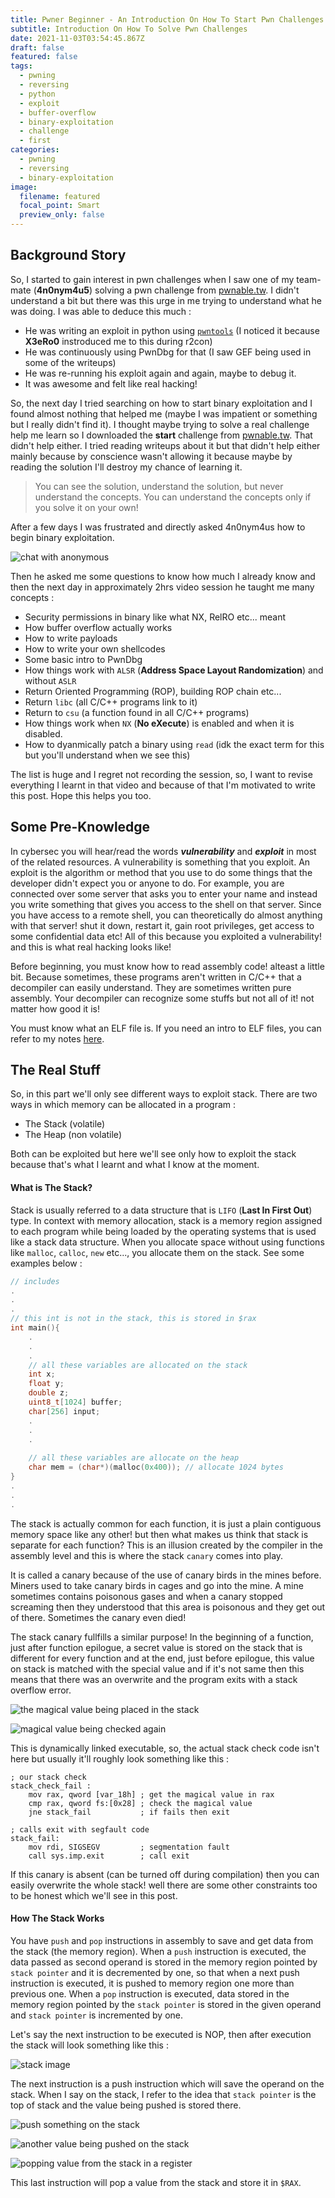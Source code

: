 ```yaml
---
title: Pwner Beginner - An Introduction On How To Start Pwn Challenges
subtitle: Introduction On How To Solve Pwn Challenges
date: 2021-11-03T03:54:45.867Z
draft: false
featured: false
tags:
  - pwning
  - reversing
  - python
  - exploit
  - buffer-overflow
  - binary-exploitation
  - challenge
  - first
categories:
  - pwning
  - reversing
  - binary-exploitation
image:
  filename: featured
  focal_point: Smart
  preview_only: false
---
```

## Background Story

So, I started to gain interest in pwn challenges when I saw one of my team-mate (**4n0nym4u5**) solving a pwn challenge from [pwnable.tw](https://pwnable.tw/). I didn't understand a bit but there was this urge in me trying to understand what he was doing. I was able to deduce this much : 

* He was writing an exploit in python using [`pwntools`](https://docs.pwntools.com/en/stable/) (I noticed it because **X3eRo0** instroduced me to this during r2con)
* He was continuously using PwnDbg for that (I saw GEF being used in some of the writeups)
* He was re-running his exploit again and again, maybe to debug it.
* It was awesome and felt like real hacking!

So, the next day I tried searching on how to start binary exploitation and I found almost nothing that helped me (maybe I was impatient or something but I really didn't find it). I thought maybe trying to solve a real challenge help me learn so I downloaded the **start** challenge from [pwnable.tw](https://pwnable.tw/). That didn't help either. I tried reading writeups about it but that didn't help either mainly because by conscience wasn't allowing it because maybe by reading the solution I'll destroy my chance of learning it. 

> You can see the solution, understand the solution, but never understand the concepts. You can understand the concepts only if you solve it on your own!

After a few days I was frustrated and directly asked 4n0nym4us how to begin binary exploitation.

![chat with anonymous](selection_022.png "me asking 4n0nym4u5")

Then he asked me some questions to know how much I already know and then the next day in approximately 2hrs video session he taught me many concepts : 

* Security permissions in binary like what NX, RelRO etc... meant
* How buffer overflow actually works
* How to write payloads
* How to write your own shellcodes
* Some basic intro to PwnDbg
* How things work with `ALSR` (**Address Space Layout Randomization**) and without `ASLR`
* Return Oriented Programming (ROP), building ROP chain etc...
* Return `libc` (all C/C++ programs link to it)
* Return to `csu` (a function found in all C/C++ programs)
* How things work when `NX` (**No eXecute**) is enabled and when it is disabled.
* How to dyanmically patch a binary using `read` (idk the exact term for this but you'll understand when we see this)

The list is huge and I regret not recording the session, so, I want to revise everything I learnt in that video and because of that I'm motivated to write this post. Hope this helps you too.

## Some Pre-Knowledge

In cybersec you will hear/read the words ***vulnerability*** and ***exploit*** in most of the related resources. A vulnerability is something that you exploit. An exploit is the algorithm or method that you use to do some things that the developer didn't expect you or anyone to do. For example, you are connected over some server that asks you to enter your name and instead you write something that gives you access to the shell on that server. Since you have access to a remote shell, you can theoretically do almost anything with that server! shut it down, restart it, gain root privileges, get access to some confidential data etc! All of this because you exploited a vulnerability! and this is what real hacking looks like!

Before beginning, you must know how to read assembly code! alteast a little bit. Because sometimes, these programs aren't written in C/C++ that a decompiler can easily understand. They are sometimes written pure assembly. Your decompiler can recognize some stuffs but not all of it! not matter how good it is!

You must know what an ELF file is. If you need an intro to ELF files, you can refer to my notes [here](https://brightprogrammer.github.io/pwn.college/program-interaction/intro-to-elf-files.html). 

## The Real Stuff

So, in this part we'll only see different ways to exploit stack. There are two ways in which memory can be allocated in a program :

* The Stack (volatile)
* The Heap (non volatile)

Both can be exploited but here we'll see only how to exploit the stack because that's what I learnt and what I know at the moment.

#### What is The Stack?

Stack is usually referred to a data structure that is `LIFO` (**Last In First Out**) type. In context with memory allocation, stack is a memory region assigned to each program while being loaded by the operating systems that is used like a stack data structure. When you allocate space without using functions like `malloc`, `calloc`, `new` etc..., you allocate them on the stack. See some examples below : 

```c
// includes
.
.
.
// this int is not in the stack, this is stored in $rax
int main(){
    .
    .
    .
    // all these variables are allocated on the stack
    int x;
    float y;
    double z;
    uint8_t[1024] buffer;
    char[256] input;
    .
    .
    .
      
    // all these variables are allocate on the heap
    char mem = (char*)(malloc(0x400)); // allocate 1024 bytes
}
.
.
.
```

The stack is actually common for each function, it is just a plain contiguous memory space like any other! but then what makes us think that stack is separate for each function? This is an illusion created by the compiler in the assembly level and this is where the stack `canary` comes into play. 

It is called a canary because of the use of canary birds in the mines before. Miners used to take canary birds in cages and go into the mine. A mine sometimes contains poisonous gases and when a canary stopped screaming then they understood that this area is poisonous and they get out of there. Sometimes the canary even died!

The stack canary fullfills a similar purpose! In the beginning of a function, just after function epilogue, a secret value is stored on the stack that is different for every function and at the end, just before epilogue, this value on stack is matched with the special value and if it's not same then this means that there was an overwrite and the program exits with a stack overflow error.

![](selection_025.png "the magical value being placed in the stack")

![](selection_026.png "magical value being checked again")

This is dynamically linked executable, so, the actual stack check code isn't here but usually it'll roughly look something like this :

```
; our stack check
stack_check_fail : 
    mov rax, qword [var_18h] ; get the magical value in rax
    cmp rax, qword fs:[0x28] ; check the magical value
    jne stack_fail           ; if fails then exit
    
; calls exit with segfault code
stack_fail:
    mov rdi, SIGSEGV         ; segmentation fault
    call sys.imp.exit        ; call exit
```

If this canary is absent (can be turned off during compilation) then you can easily overwrite the whole stack! well there are some other constraints too to be honest which we'll see in this post.

#### How The Stack Works

You have `push` and `pop` instructions in assembly to save and get data from the stack (the memory region). When a `push` instruction is executed, the data passed as second operand is stored in the memory region pointed by `stack pointer` and it is decremented by one, so that when a next push instruction is executed, it is pushed to memory region one more than previous one. When a `pop` instruction is executed, data stored in the memory region pointed by the `stack pointer` is stored in the given operand and `stack pointer` is incremented by one.

Let's say the next instruction to be executed is NOP, then after execution the stack will look something like this :

![stack image](selection_027.png "stack before push or pop")

The next instruction is a push instruction which will save the operand on the stack. When I say on the stack, I refer to the idea that `stack pointer` is the top of stack and the value being pushed is stored there.

![](selection_028.png "push something on the stack")

![](selection_029.png "another value being pushed on the stack")

![](selection_030.png "popping value from the stack in a register")

This last instruction will pop a value from the stack and store it in `$RAX`.